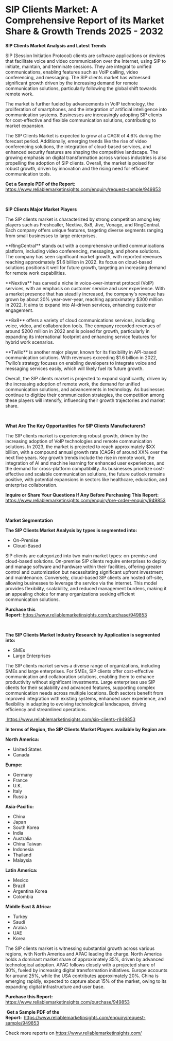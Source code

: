 <p><h1>SIP Clients Market: A Comprehensive Report of its Market Share & Growth Trends 2025 - 2032</h1></p><p><strong>SIP Clients Market Analysis and Latest Trends</strong></p>
<p><p>SIP (Session Initiation Protocol) clients are software applications or devices that facilitate voice and video communication over the Internet, using SIP to initiate, maintain, and terminate sessions. They are integral to unified communications, enabling features such as VoIP calling, video conferencing, and messaging. The SIP clients market has witnessed significant growth driven by the increasing demand for remote communication solutions, particularly following the global shift towards remote work.</p><p>The market is further fueled by advancements in VoIP technology, the proliferation of smartphones, and the integration of artificial intelligence into communication systems. Businesses are increasingly adopting SIP clients for cost-effective and flexible communication solutions, contributing to market expansion.</p><p>The SIP Clients Market is expected to grow at a CAGR of 4.6% during the forecast period. Additionally, emerging trends like the rise of video conferencing solutions, the integration of cloud-based services, and enhanced security features are shaping the competitive landscape. The growing emphasis on digital transformation across various industries is also propelling the adoption of SIP clients. Overall, the market is poised for robust growth, driven by innovation and the rising need for efficient communication tools.</p></p>
<p><strong>Get a Sample PDF of the Report:&nbsp;</strong> <a href="https://www.reliablemarketinsights.com/enquiry/request-sample/949853?utm_campaign=2181&utm_medium=2&utm_source=Github&utm_content=ia&utm_term=05032025&utm_id=sip-clients">https://www.reliablemarketinsights.com/enquiry/request-sample/949853</a></p>
<p>&nbsp;</p>
<p><strong>SIP Clients Major Market Players</strong></p>
<p><p>The SIP clients market is characterized by strong competition among key players such as Freshcaller, Nextiva, 8x8, Jive, Vonage, and RingCentral. Each company offers unique features, targeting diverse segments ranging from small businesses to large enterprises. </p><p>**RingCentral** stands out with a comprehensive unified communications platform, including video conferencing, messaging, and phone solutions. The company has seen significant market growth, with reported revenues reaching approximately $1.6 billion in 2022. Its focus on cloud-based solutions positions it well for future growth, targeting an increasing demand for remote work capabilities.</p><p>**Nextiva** has carved a niche in voice-over-internet protocol (VoIP) services, with an emphasis on customer service and user experience. With a market presence that has steadily increased, the company's revenue has grown by about 20% year-over-year, reaching approximately $300 million in 2022. It aims to expand into AI-driven services, enhancing customer engagement.</p><p>**8x8** offers a variety of cloud communications services, including voice, video, and collaboration tools. The company recorded revenues of around $200 million in 2022 and is poised for growth, particularly in expanding its international footprint and enhancing service features for hybrid work scenarios.</p><p>**Twilio** is another major player, known for its flexibility in API-based communication solutions. With revenues exceeding $1.6 billion in 2022, Twilio’s strategy focuses on enabling developers to integrate voice and messaging services easily, which will likely fuel its future growth.</p><p>Overall, the SIP clients market is projected to expand significantly, driven by the increasing adoption of remote work, the demand for unified communication solutions, and advancements in technology. As businesses continue to digitize their communication strategies, the competition among these players will intensify, influencing their growth trajectories and market share.</p></p>
<p>&nbsp;</p>
<p><strong>What Are The Key Opportunities For SIP Clients Manufacturers?</strong></p>
<p><p>The SIP clients market is experiencing robust growth, driven by the increasing adoption of VoIP technologies and remote communication solutions. In 2023, the market is projected to reach approximately $XX billion, with a compound annual growth rate (CAGR) of around XX% over the next five years. Key growth trends include the rise in remote work, the integration of AI and machine learning for enhanced user experiences, and the demand for cross-platform compatibility. As businesses prioritize cost-effective and scalable communication solutions, the future outlook remains positive, with potential expansions in sectors like healthcare, education, and enterprise collaboration.</p></p>
<p><strong>Inquire or Share Your Questions If Any Before Purchasing This Report:</strong> <a href="https://www.reliablemarketinsights.com/enquiry/pre-order-enquiry/949853?utm_campaign=2181&utm_medium=2&utm_source=Github&utm_content=ia&utm_term=05032025&utm_id=sip-clients">https://www.reliablemarketinsights.com/enquiry/pre-order-enquiry/949853</a></p>
<p>&nbsp;</p>
<p><strong>Market Segmentation</strong></p>
<p><strong>The SIP Clients Market Analysis by types is segmented into:</strong></p>
<p><ul><li>On-Premise</li><li>Cloud-Based</li></ul></p>
<p><p>SIP clients are categorized into two main market types: on-premise and cloud-based solutions. On-premise SIP clients require enterprises to deploy and manage software and hardware within their facilities, offering greater control and customization but necessitating significant upfront investment and maintenance. Conversely, cloud-based SIP clients are hosted off-site, allowing businesses to leverage the service via the internet. This model provides flexibility, scalability, and reduced management burdens, making it an appealing choice for many organizations seeking efficient communication solutions.</p></p>
<p><strong>Purchase this Report:&nbsp;</strong><a href="https://www.reliablemarketinsights.com/purchase/949853?utm_campaign=2181&utm_medium=2&utm_source=Github&utm_content=ia&utm_term=05032025&utm_id=sip-clients">https://www.reliablemarketinsights.com/purchase/949853</a></p>
<p>&nbsp;</p>
<p><strong>The SIP Clients Market Industry Research by Application is segmented into:</strong></p>
<p><ul><li>SMEs</li><li>Large Enterprises</li></ul></p>
<p><p>The SIP clients market serves a diverse range of organizations, including SMEs and large enterprises. For SMEs, SIP clients offer cost-effective communication and collaboration solutions, enabling them to enhance productivity without significant investments. Large enterprises use SIP clients for their scalability and advanced features, supporting complex communication needs across multiple locations. Both sectors benefit from improved integration with existing systems, enhanced user experience, and flexibility in adapting to evolving technological landscapes, driving efficiency and streamlined operations.</p></p>
<p><a href="https://www.reliablemarketinsights.com/sip-clients-r949853?utm_campaign=2181&utm_medium=2&utm_source=Github&utm_content=ia&utm_term=05032025&utm_id=sip-clients">&nbsp;https://www.reliablemarketinsights.com/sip-clients-r949853</a></p>
<p><strong>In terms of Region, the SIP Clients Market Players available by Region are:</strong></p>
<p>
    <p> <strong> North America: </strong>
        <ul>
            <li>United States</li>
            <li>Canada</li>
        </ul>
        </p> 
    <p> <strong> Europe: </strong>
        <ul>
            <li>Germany</li>
            <li>France</li>
            <li>U.K.</li>
            <li>Italy</li>
            <li>Russia</li>
        </ul>
        </p> 
    <p> <strong> Asia-Pacific: </strong>
        <ul>
            <li>China</li>
            <li>Japan</li>
            <li>South Korea</li>
            <li>India</li>
            <li>Australia</li>
            <li>China Taiwan</li>
            <li>Indonesia</li>
            <li>Thailand</li>
            <li>Malaysia</li>
        </ul>
        </p> 
    <p> <strong> Latin America: </strong>
        <ul>
            <li>Mexico</li>
            <li>Brazil</li>
            <li>Argentina Korea</li>
            <li>Colombia</li>
        </ul>
        </p> 
    <p> <strong> Middle East & Africa: </strong>
        <ul>
            <li>Turkey</li>
            <li>Saudi</li>
            <li>Arabia</li>
            <li>UAE</li>
            <li>Korea</li>
        </ul>
    </p>
    </p>
<p><p>The SIP clients market is witnessing substantial growth across various regions, with North America and APAC leading the charge. North America holds a dominant market share of approximately 35%, driven by advanced technological adoption. APAC follows closely with a projected share of 30%, fueled by increasing digital transformation initiatives. Europe accounts for around 25%, while the USA contributes approximately 20%. China is emerging rapidly, expected to capture about 15% of the market, owing to its expanding digital infrastructure and user base.</p></p>
<p><strong>Purchase this Report: </strong><a href="https://www.reliablemarketinsights.com/purchase/949853?utm_campaign=2181&utm_medium=2&utm_source=Github&utm_content=ia&utm_term=05032025&utm_id=sip-clients">https://www.reliablemarketinsights.com/purchase/949853</a></p>
<p>&nbsp;<strong>Get a Sample PDF of the Report:&nbsp;&nbsp;</strong><a href="https://www.reliablemarketinsights.com/enquiry/request-sample/949853?utm_campaign=2181&utm_medium=2&utm_source=Github&utm_content=ia&utm_term=05032025&utm_id=sip-clients">https://www.reliablemarketinsights.com/enquiry/request-sample/949853</a></p>
<p><strong></strong></p>
<p>Check more reports on <a href="https://www.reliablemarketinsights.com/?utm_campaign=2181&utm_medium=2&utm_source=Github&utm_content=ia&utm_term=05032025&utm_id=sip-clients">https://www.reliablemarketinsights.com/</a></p>